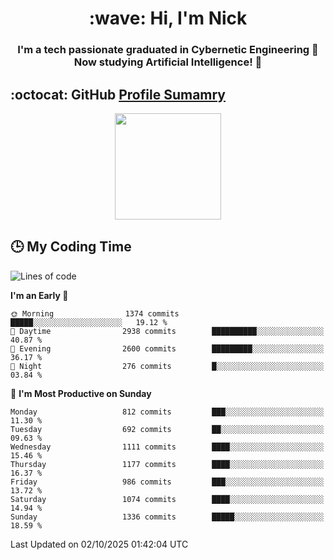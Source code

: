 <h1 align="center">:wave: Hi, I'm Nick</h1>

<h3 align="center">I'm a tech passionate graduated in Cybernetic Engineering 🤖<br>
Now studying Artificial Intelligence! 🧠</h3>


## :octocat: GitHub <a href="https://github.com/vn7n24fzkq/github-profile-summary-cards">Profile Sumamry</a>

<p align="center">
   <img style="height:170px;display:inline-block"  src="http://github-profile-summary-cards.vercel.app/api/cards/profile-details?username=CodeClimberNT&theme=github_dark" />
<!--    <img style="height:170px;display:inline-block"  src="http://github-profile-summary-cards.vercel.app/api/cards/repos-per-language?username=CodeClimberNT&theme=github_dark&exclude=" /> -->
</p>

 ## :clock3: My Coding Time 
 
<!--START_SECTION:waka-->
![Lines of code](https://img.shields.io/badge/From%20Hello%20World%20I%27ve%20Written-22.8%20million%20lines%20of%20code-blue)

**I'm an Early 🐤** 

```text
🌞 Morning                1374 commits        █████░░░░░░░░░░░░░░░░░░░░   19.12 % 
🌆 Daytime                2938 commits        ██████████░░░░░░░░░░░░░░░   40.87 % 
🌃 Evening                2600 commits        █████████░░░░░░░░░░░░░░░░   36.17 % 
🌙 Night                  276 commits         █░░░░░░░░░░░░░░░░░░░░░░░░   03.84 % 
```
📅 **I'm Most Productive on Sunday** 

```text
Monday                   812 commits         ███░░░░░░░░░░░░░░░░░░░░░░   11.30 % 
Tuesday                  692 commits         ██░░░░░░░░░░░░░░░░░░░░░░░   09.63 % 
Wednesday                1111 commits        ████░░░░░░░░░░░░░░░░░░░░░   15.46 % 
Thursday                 1177 commits        ████░░░░░░░░░░░░░░░░░░░░░   16.37 % 
Friday                   986 commits         ███░░░░░░░░░░░░░░░░░░░░░░   13.72 % 
Saturday                 1074 commits        ████░░░░░░░░░░░░░░░░░░░░░   14.94 % 
Sunday                   1336 commits        █████░░░░░░░░░░░░░░░░░░░░   18.59 % 
```



 Last Updated on 02/10/2025 01:42:04 UTC
<!--END_SECTION:waka-->

